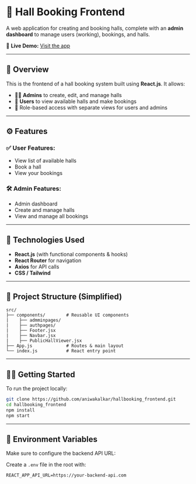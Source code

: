 # 🏢 Hall Booking Frontend

A web application for creating and booking halls, complete with an **admin dashboard** to manage users (working), bookings, and halls.

🔗 **Live Demo:** [Visit the app](https://aniwakalkar.github.io/hallbooking_frontend/)

---

## 📌 Overview

This is the frontend of a hall booking system built using **React.js**. It allows:

* 🧑‍💼 **Admins** to create, edit, and manage halls
* 🙋 **Users** to view available halls and make bookings
* 🔐 Role-based access with separate views for users and admins

---

## ⚙️ Features

### ✅ User Features:

* View list of available halls
* Book a hall
* View your bookings

### 🛠️ Admin Features:

* Admin dashboard
* Create and manage halls
* View and manage all bookings

---

## 🚀 Technologies Used

* **React.js** (with functional components & hooks)
* **React Router** for navigation
* **Axios** for API calls
* **CSS / Tailwind**

---

## 📁 Project Structure (Simplified)

```
src/
├── components/        # Reusable UI components
|    ├── admminpages/            
|    ├── authpages/            
|    ├── Footer.jsx           
|    ├── Navbar.jsx            
|    ├── PublicHallViewer.jsx           
├── App.js             # Routes & main layout
└── index.js           # React entry point
```

---

## 🧑‍💻 Getting Started

To run the project locally:

```bash
git clone https://github.com/aniwakalkar/hallbooking_frontend.git
cd hallbooking_frontend
npm install
npm start
```

---

## 🔐 Environment Variables

Make sure to configure the backend API URL:

Create a `.env` file in the root with:

```env
REACT_APP_API_URL=https://your-backend-api.com
```
